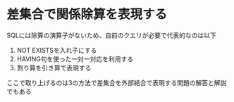 # 差集合で関係除算を表現する
SQLには除算の演算子がないため、自前のクエリが必要で代表的なのは以下
1. NOT EXISTSを入れ子にする
2. HAVING句を使った一対一対応を利用する
3. 割り算を引き算で表現する

ここで取り上げるのは3の方法で差集合を外部結合で表現する問題の解答と解説でもある  
